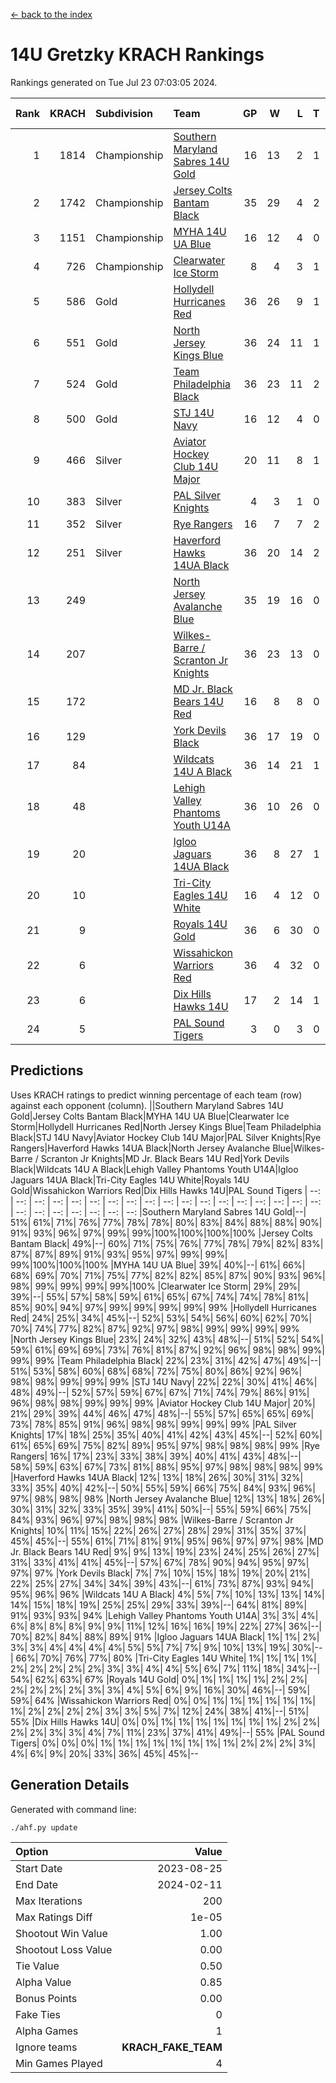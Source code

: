 [<- back to the index](readme.md)
# 14U Gretzky KRACH Rankings
Rankings generated on Tue Jul 23 07:03:05 2024.

Rank|KRACH|Subdivision|Team|GP|W|L|T|OTW|OTL|SoS|Exp Wins|Win Diff
---:|---:|:---|:---|---:|---:|---:|---:|---:|---:|---:|---:|---:
1|1814|Championship|[Southern Maryland Sabres 14U Gold](https://gamesheetstats.com/seasons/3659/teams/140588/schedule)|16|13|2|1|0|0|390|14.3|-0.0
2|1742|Championship|[Jersey Colts Bantam Black](https://gamesheetstats.com/seasons/3659/teams/140580/schedule)|35|29|4|2|2|0|340|30.8|-0.0
3|1151|Championship|[MYHA 14U UA Blue](https://gamesheetstats.com/seasons/3659/teams/140583/schedule)|16|12|4|0|2|2|447|12.8|-0.0
4|726|Championship|[Clearwater Ice Storm](https://gamesheetstats.com/seasons/3659/teams/142500/schedule)|8|4|3|1|0|0|739|5.3|-0.0
5|586|Gold|[Hollydell Hurricanes Red](https://gamesheetstats.com/seasons/3659/teams/140578/schedule)|36|26|9|1|1|1|337|27.4|0.0
6|551|Gold|[North Jersey Kings Blue](https://gamesheetstats.com/seasons/3659/teams/140585/schedule)|36|24|11|1|3|2|424|25.3|-0.0
7|524|Gold|[Team Philadelphia Black](https://gamesheetstats.com/seasons/3659/teams/140590/schedule)|36|23|11|2|2|2|452|24.8|-0.0
8|500|Gold|[STJ 14U Navy](https://gamesheetstats.com/seasons/3659/teams/140589/schedule)|16|12|4|0|0|1|278|12.8|-0.0
9|466|Silver|[Aviator Hockey Club 14U Major](https://gamesheetstats.com/seasons/3659/teams/140575/schedule)|20|11|8|1|1|1|642|12.3|-0.0
10|383|Silver|[PAL Silver Knights](https://gamesheetstats.com/seasons/3659/teams/140614/schedule)|4|3|1|0|0|0|191|3.8|-0.0
11|352|Silver|[Rye Rangers](https://gamesheetstats.com/seasons/3659/teams/140587/schedule)|16|7|7|2|2|1|624|8.8|-0.0
12|251|Silver|[Haverford Hawks 14UA Black](https://gamesheetstats.com/seasons/3659/teams/140577/schedule)|36|20|14|2|0|3|367|21.9|0.0
13|249||[North Jersey Avalanche Blue](https://gamesheetstats.com/seasons/3659/teams/140584/schedule)|35|19|16|0|0|1|448|19.9|0.0
14|207||[Wilkes-Barre / Scranton Jr Knights](https://gamesheetstats.com/seasons/3659/teams/140593/schedule)|36|23|13|0|2|0|226|23.9|0.0
15|172||[MD Jr. Black Bears 14U Red](https://gamesheetstats.com/seasons/3659/teams/140581/schedule)|16|8|8|0|0|1|272|8.9|0.0
16|129||[York Devils Black](https://gamesheetstats.com/seasons/3659/teams/140595/schedule)|36|17|19|0|2|0|381|17.9|0.0
17|84||[Wildcats 14U A Black](https://gamesheetstats.com/seasons/3659/teams/140592/schedule)|36|14|21|1|1|2|410|15.4|0.0
18|48||[Lehigh Valley Phantoms Youth U14A](https://gamesheetstats.com/seasons/3659/teams/140582/schedule)|36|10|26|0|0|0|427|10.9|0.0
19|20||[Igloo Jaguars 14UA Black](https://gamesheetstats.com/seasons/3659/teams/140579/schedule)|36|8|27|1|0|0|404|9.4|0.0
20|10||[Tri-City Eagles 14U White](https://gamesheetstats.com/seasons/3659/teams/140591/schedule)|16|4|12|0|0|0|168|4.9|0.0
21|9||[Royals 14U Gold](https://gamesheetstats.com/seasons/3659/teams/140586/schedule)|36|6|30|0|0|1|180|6.9|0.0
22|6||[Wissahickon Warriors Red](https://gamesheetstats.com/seasons/3659/teams/140594/schedule)|36|4|32|0|0|0|316|4.9|0.0
23|6||[Dix Hills Hawks 14U](https://gamesheetstats.com/seasons/3659/teams/140576/schedule)|17|2|14|1|0|0|275|3.4|0.0
24|5||[PAL Sound Tigers](https://gamesheetstats.com/seasons/3659/teams/140615/schedule)|3|0|3|0|0|0|237|0.9|0.0

## Predictions
Uses KRACH ratings to predict winning percentage of each team (row) against each opponent (column).
||Southern Maryland Sabres 14U Gold|Jersey Colts Bantam Black|MYHA 14U UA Blue|Clearwater Ice Storm|Hollydell Hurricanes Red|North Jersey Kings Blue|Team Philadelphia Black|STJ 14U Navy|Aviator Hockey Club 14U Major|PAL Silver Knights|Rye Rangers|Haverford Hawks 14UA Black|North Jersey Avalanche Blue|Wilkes-Barre / Scranton Jr Knights|MD Jr. Black Bears 14U Red|York Devils Black|Wildcats 14U A Black|Lehigh Valley Phantoms Youth U14A|Igloo Jaguars 14UA Black|Tri-City Eagles 14U White|Royals 14U Gold|Wissahickon Warriors Red|Dix Hills Hawks 14U|PAL Sound Tigers
| --: | --: | --: | --: | --: | --: | --: | --: | --: | --: | --: | --: | --: | --: | --: | --: | --: | --: | --: | --: | --: | --: | --: | --: | --: 
|Southern Maryland Sabres 14U Gold|--| 51%| 61%| 71%| 76%| 77%| 78%| 78%| 80%| 83%| 84%| 88%| 88%| 90%| 91%| 93%| 96%| 97%| 99%| 99%|100%|100%|100%|100%
|Jersey Colts Bantam Black| 49%|--| 60%| 71%| 75%| 76%| 77%| 78%| 79%| 82%| 83%| 87%| 87%| 89%| 91%| 93%| 95%| 97%| 99%| 99%| 99%|100%|100%|100%
|MYHA 14U UA Blue| 39%| 40%|--| 61%| 66%| 68%| 69%| 70%| 71%| 75%| 77%| 82%| 82%| 85%| 87%| 90%| 93%| 96%| 98%| 99%| 99%| 99%| 99%|100%
|Clearwater Ice Storm| 29%| 29%| 39%|--| 55%| 57%| 58%| 59%| 61%| 65%| 67%| 74%| 74%| 78%| 81%| 85%| 90%| 94%| 97%| 99%| 99%| 99%| 99%| 99%
|Hollydell Hurricanes Red| 24%| 25%| 34%| 45%|--| 52%| 53%| 54%| 56%| 60%| 62%| 70%| 70%| 74%| 77%| 82%| 87%| 92%| 97%| 98%| 99%| 99%| 99%| 99%
|North Jersey Kings Blue| 23%| 24%| 32%| 43%| 48%|--| 51%| 52%| 54%| 59%| 61%| 69%| 69%| 73%| 76%| 81%| 87%| 92%| 96%| 98%| 98%| 99%| 99%| 99%
|Team Philadelphia Black| 22%| 23%| 31%| 42%| 47%| 49%|--| 51%| 53%| 58%| 60%| 68%| 68%| 72%| 75%| 80%| 86%| 92%| 96%| 98%| 98%| 99%| 99%| 99%
|STJ 14U Navy| 22%| 22%| 30%| 41%| 46%| 48%| 49%|--| 52%| 57%| 59%| 67%| 67%| 71%| 74%| 79%| 86%| 91%| 96%| 98%| 98%| 99%| 99%| 99%
|Aviator Hockey Club 14U Major| 20%| 21%| 29%| 39%| 44%| 46%| 47%| 48%|--| 55%| 57%| 65%| 65%| 69%| 73%| 78%| 85%| 91%| 96%| 98%| 98%| 99%| 99%| 99%
|PAL Silver Knights| 17%| 18%| 25%| 35%| 40%| 41%| 42%| 43%| 45%|--| 52%| 60%| 61%| 65%| 69%| 75%| 82%| 89%| 95%| 97%| 98%| 98%| 98%| 99%
|Rye Rangers| 16%| 17%| 23%| 33%| 38%| 39%| 40%| 41%| 43%| 48%|--| 58%| 59%| 63%| 67%| 73%| 81%| 88%| 95%| 97%| 98%| 98%| 98%| 99%
|Haverford Hawks 14UA Black| 12%| 13%| 18%| 26%| 30%| 31%| 32%| 33%| 35%| 40%| 42%|--| 50%| 55%| 59%| 66%| 75%| 84%| 93%| 96%| 97%| 98%| 98%| 98%
|North Jersey Avalanche Blue| 12%| 13%| 18%| 26%| 30%| 31%| 32%| 33%| 35%| 39%| 41%| 50%|--| 55%| 59%| 66%| 75%| 84%| 93%| 96%| 97%| 98%| 98%| 98%
|Wilkes-Barre / Scranton Jr Knights| 10%| 11%| 15%| 22%| 26%| 27%| 28%| 29%| 31%| 35%| 37%| 45%| 45%|--| 55%| 61%| 71%| 81%| 91%| 95%| 96%| 97%| 97%| 98%
|MD Jr. Black Bears 14U Red|  9%|  9%| 13%| 19%| 23%| 24%| 25%| 26%| 27%| 31%| 33%| 41%| 41%| 45%|--| 57%| 67%| 78%| 90%| 94%| 95%| 97%| 97%| 97%
|York Devils Black|  7%|  7%| 10%| 15%| 18%| 19%| 20%| 21%| 22%| 25%| 27%| 34%| 34%| 39%| 43%|--| 61%| 73%| 87%| 93%| 94%| 95%| 96%| 96%
|Wildcats 14U A Black|  4%|  5%|  7%| 10%| 13%| 13%| 14%| 14%| 15%| 18%| 19%| 25%| 25%| 29%| 33%| 39%|--| 64%| 81%| 89%| 91%| 93%| 93%| 94%
|Lehigh Valley Phantoms Youth U14A|  3%|  3%|  4%|  6%|  8%|  8%|  8%|  9%|  9%| 11%| 12%| 16%| 16%| 19%| 22%| 27%| 36%|--| 70%| 82%| 84%| 88%| 89%| 91%
|Igloo Jaguars 14UA Black|  1%|  1%|  2%|  3%|  3%|  4%|  4%|  4%|  4%|  5%|  5%|  7%|  7%|  9%| 10%| 13%| 19%| 30%|--| 66%| 70%| 76%| 77%| 80%
|Tri-City Eagles 14U White|  1%|  1%|  1%|  1%|  2%|  2%|  2%|  2%|  2%|  3%|  3%|  4%|  4%|  5%|  6%|  7%| 11%| 18%| 34%|--| 54%| 62%| 63%| 67%
|Royals 14U Gold|  0%|  1%|  1%|  1%|  1%|  2%|  2%|  2%|  2%|  2%|  2%|  3%|  3%|  4%|  5%|  6%|  9%| 16%| 30%| 46%|--| 59%| 59%| 64%
|Wissahickon Warriors Red|  0%|  0%|  1%|  1%|  1%|  1%|  1%|  1%|  1%|  2%|  2%|  2%|  2%|  3%|  3%|  5%|  7%| 12%| 24%| 38%| 41%|--| 51%| 55%
|Dix Hills Hawks 14U|  0%|  0%|  1%|  1%|  1%|  1%|  1%|  1%|  1%|  2%|  2%|  2%|  2%|  3%|  3%|  4%|  7%| 11%| 23%| 37%| 41%| 49%|--| 55%
|PAL Sound Tigers|  0%|  0%|  0%|  1%|  1%|  1%|  1%|  1%|  1%|  1%|  1%|  2%|  2%|  2%|  3%|  4%|  6%|  9%| 20%| 33%| 36%| 45%| 45%|--

## Generation Details

Generated with command line:
```
./ahf.py update
```

| Option | Value |
| :----- | ----: |
| Start Date | 2023-08-25 |
| End Date | 2024-02-11 |
| Max Iterations | 200 |
| Max Ratings Diff | 1e-05 |
| Shootout Win Value | 1.00 |
| Shootout Loss Value | 0.00 |
| Tie Value | 0.50 |
| Alpha Value | 0.85 |
| Bonus Points | 0.00 |
| Fake Ties | 0 |
| Alpha Games | 1 |
| Ignore teams | __KRACH_FAKE_TEAM__ |
| Min Games Played | 4 |


